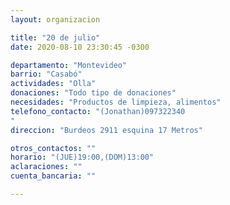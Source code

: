 ```yaml
---
layout: organizacion

title: "20 de julio"
date: 2020-08-10 23:30:45 -0300

departamento: "Montevideo"
barrio: "Casabó"
actividades: "Olla"
donaciones: "Todo tipo de donaciones"
necesidades: "Productos de limpieza, alimentos"
telefono_contacto: "(Jonathan)097322340
"
direccion: "Burdeos 2911 esquina 17 Metros"

otros_contactos: ""
horario: "(JUE)19:00,(DOM)13:00"
aclaraciones: ""
cuenta_bancaria: ""

---
```

